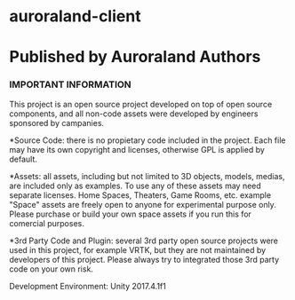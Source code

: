 # auroraland-client
# Published by Auroraland Authors

### IMPORTANT INFORMATION ###
This project is an open source project developed on top of open source components, and
all non-code assets were developed by engineers sponsored by campanies.

*Source Code: there is no propietary code included in the project. Each file may have its
own copyright and licenses, otherwise GPL is applied by default.

*Assets: all assets, including but not limited to 3D objects, models, medias, are included
only as examples. To use any of these assets may need separate licenses. Home Spaces,
Theaters, Game Rooms, etc. example "Space" assets are freely open to anyone for experimental
purpose only. Please purchase or build your own space assets if you run this for comercial
purposes.

*3rd Party Code and Plugin: several 3rd party open source projects were used in this project,
for example VRTK, but they are not maintained by developers of this project. Please always
try to integrated those 3rd party code on your own risk.

Development Environment: Unity 2017.4.1f1
